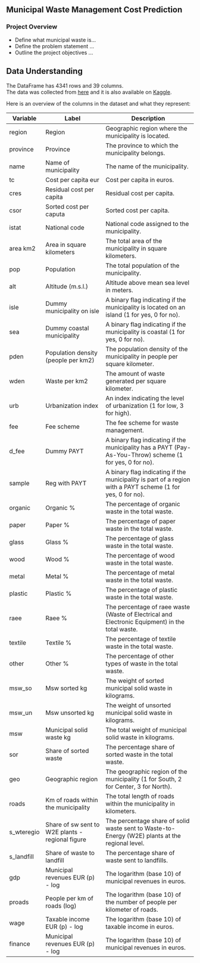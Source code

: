 ## Municipal Waste Management Cost Prediction

### Project Overview
- Define what municipal waste is...
- Define the problem statement ...
- Outline the project objectives ...

## Data Understanding 

The DataFrame has 4341 rows and 39 columns.<br> The data was collected from [here](https://board.unimib.it/datasets/w5f9kg7743/1) and it is also available on [Kaggle](https://www.kaggle.com/datasets/shashwatwork/municipal-waste-management-cost-prediction).


Here is an overview of the columns in the dataset and what they represent:

| Variable      | Label                                                | Description                                                                                       |
|---------------|------------------------------------------------------|---------------------------------------------------------------------------------------------------|
| region        | Region                                               | Geographic region where the municipality is located.                                                |
| province      | Province                                             | The province to which the municipality belongs.                                                     |
| name          | Name of municipality                                | The name of the municipality.                                                                      |
| tc            | Cost per capita eur                                 | Cost per capita in euros.                                                                          |
| cres          | Residual cost per capita                            | Residual cost per capita.                                                                          |
| csor          | Sorted cost per caputa                              | Sorted cost per capita.                                                                            |
| istat         | National code                                       | National code assigned to the municipality.                                                         |
| area km2      | Area in square kilometers                           | The total area of the municipality in square kilometers.                                             |
| pop           | Population                                           | The total population of the municipality.                                                           |
| alt           | Altitude (m.s.l.)                                   | Altitude above mean sea level in meters.                                                            |
| isle          | Dummy municipality on isle                         | A binary flag indicating if the municipality is located on an island (1 for yes, 0 for no).       |
| sea           | Dummy coastal municipality                         | A binary flag indicating if the municipality is coastal (1 for yes, 0 for no).                      |
| pden          | Population density (people per km2)                | The population density of the municipality in people per square kilometer.                           |
| wden          | Waste per km2                                       | The amount of waste generated per square kilometer.                                                 |
| urb           | Urbanization index                                  | An index indicating the level of urbanization (1 for low, 3 for high).                                |
| fee           | Fee scheme                                          | The fee scheme for waste management.                                                                |
| d_fee         | Dummy PAYT                                          | A binary flag indicating if the municipality has a PAYT (Pay-As-You-Throw) scheme (1 for yes, 0 for no). |
| sample        | Reg with PAYT                                       | A binary flag indicating if the municipality is part of a region with a PAYT scheme (1 for yes, 0 for no). |
| organic       | Organic %                                           | The percentage of organic waste in the total waste.                                                |
| paper         | Paper %                                             | The percentage of paper waste in the total waste.                                                  |
| glass         | Glass %                                             | The percentage of glass waste in the total waste.                                                  |
| wood          | Wood %                                              | The percentage of wood waste in the total waste.                                                   |
| metal         | Metal %                                             | The percentage of metal waste in the total waste.                                                  |
| plastic       | Plastic %                                           | The percentage of plastic waste in the total waste.                                                |
| raee          | Raee %                                              | The percentage of raee waste (Waste of Electrical and Electronic Equipment) in the total waste.     |
| textile       | Textile %                                           | The percentage of textile waste in the total waste.                                                |
| other         | Other %                                             | The percentage of other types of waste in the total waste.                                          |
| msw_so        | Msw sorted kg                                       | The weight of sorted municipal solid waste in kilograms.                                            |
| msw_un        | Msw unsorted kg                                     | The weight of unsorted municipal solid waste in kilograms.                                          |
| msw           | Municipal solid waste kg                           | The total weight of municipal solid waste in kilograms.                                             |
| sor           | Share of sorted waste                               | The percentage share of sorted waste in the total waste.                                           |
| geo           | Geographic region                                   | The geographic region of the municipality (1 for South, 2 for Center, 3 for North).                   |
| roads         | Km of roads within the municipality                | The total length of roads within the municipality in kilometers.                                    |
| s_wteregio    | Share of sw sent to W2E plants - regional figure  | The percentage share of solid waste sent to Waste-to-Energy (W2E) plants at the regional level.       |
| s_landfill    | Share of waste to landfill                         | The percentage share of waste sent to landfills.                                                    |
| gdp           | Municipal revenues EUR (p) - log                   | The logarithm (base 10) of municipal revenues in euros.                                             |
| proads        | People per km of roads (log)                       | The logarithm (base 10) of the number of people per kilometer of roads.                               |
| wage          | Taxable income EUR (p) - log                       | The logarithm (base 10) of taxable income in euros.                                                 |
| finance       | Municipal revenues EUR (p) - log                   | The logarithm (base 10) of municipal revenues in euros.                                             |
